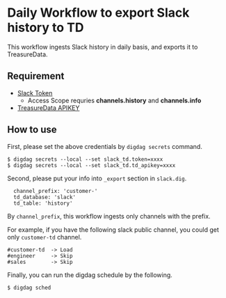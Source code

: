Daily Workflow to export Slack history to TD
====

This workflow ingests Slack history in daily basis, and exports it to TreasureData.

## Requirement

- [Slack Token](https://api.slack.com/web)
  - Access Scope requries **channels.history** and **channels.info**
- [TreasureData APIKEY](https://console.treasuredata.com/app/users/current)

## How to use

First, please set the above credentials by `digdag secrets` command.

```
$ digdag secrets --local --set slack_td.token=xxxx
$ digdag secrets --local --set slack_td.td_apikey=xxxx
```

Second, please put your info into `_export` section in `slack.dig`.

```
  channel_prefix: 'customer-'
  td_database: 'slack'
  td_table: 'history'
```

By `channel_prefix`, this workflow ingests only channels with the prefix.

For example, if you have the following slack public channel, you could get only `customer-td` channel.

```
#customer-td  -> Load
#engineer     -> Skip
#sales        -> Skip
```


Finally, you can run the digdag schedule by the following.

```
$ digdag sched
```
